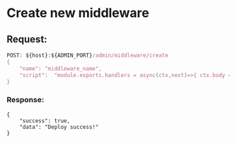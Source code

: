 # Create new middleware

## Request: 
```js 
POST: ${host}:${ADMIN_PORT}/admin/middleware/create
{
    "name": "middleware_name",
    "script":  "module.exports.handlers = async(ctx,next)=>{ ctx.body = 'value'; };module.exports.order = 1;"
}
```

### Response: 
```
{
    "success": true,
    "data": "Deploy success!"
}
```